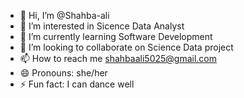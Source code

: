 - 👋 Hi, I’m @Shahba-ali
- 👀 I’m interested in Sicence Data Analyst
- 🌱 I’m currently learning Software Development 
- 💞️ I’m looking to collaborate on Science Data project
- 📫 How to reach me shahbaali5025@gmail.com
- 😄 Pronouns: she/her
- ⚡ Fun fact: I can dance well 

<!---
Shahba-ali/Shahba-ali is a ✨ special ✨ repository because its `README.md` (this file) appears on your GitHub profile.
You can click the Preview link to take a look at your changes.
--->
